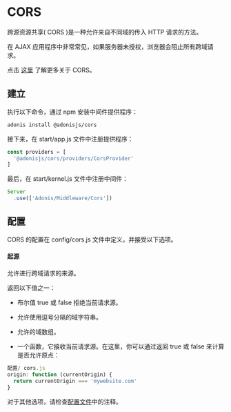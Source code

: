 # CORS
跨源资源共享( CORS )是一种允许来自不同域的传入 HTTP 请求的方法。

在 AJAX 应用程序中非常常见，如果服务器未授权，浏览器会阻止所有跨域请求。

点击 [这里](https://developer.mozilla.org/en-US/docs/Web/HTTP/Access_control_CORS) 了解更多关于 CORS。

## 建立
执行以下命令，通过 npm 安装中间件提供程序：
```bash
adonis install @adonisjs/cors
```
接下来，在 start/app.js 文件中注册提供程序：
```javascript
const providers = [
  '@adonisjs/cors/providers/CorsProvider'
]
```
最后，在 start/kernel.js 文件中注册中间件：
```javascript
Server
  .use(['Adonis/Middleware/Cors'])
```
## 配置
CORS 的配置在 config/cors.js 文件中定义，并接受以下选项。

#### 起源
允许进行跨域请求的来源。

返回以下值之一：

- 布尔值 true 或 false 拒绝当前请求源。

- 允许使用逗号分隔的域字符串。

- 允许的域数组。

- 一个函数，它接收当前请求源。在这里，你可以通过返回 true 或 false 来计算是否允许原点：
```javascript
配置/ cors.js
origin: function (currentOrigin) {
  return currentOrigin === 'mywebsite.com'
}
```
对于其他选项，请检查[配置文件](https://github.com/adonisjs/adonis-cors/blob/develop/config/cors.js#L3)中的注释。

